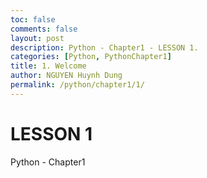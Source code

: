 ```yaml
---
toc: false
comments: false
layout: post
description: Python - Chapter1 - LESSON 1.
categories: [Python, PythonChapter1]
title: 1. Welcome
author: NGUYEN Huynh Dung
permalink: /python/chapter1/1/
---
```


# LESSON 1
Python - Chapter1



